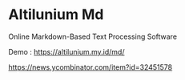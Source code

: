 # Altilunium Md
Online Markdown-Based Text Processing Software

Demo : https://altilunium.my.id/md/


https://news.ycombinator.com/item?id=32451578
